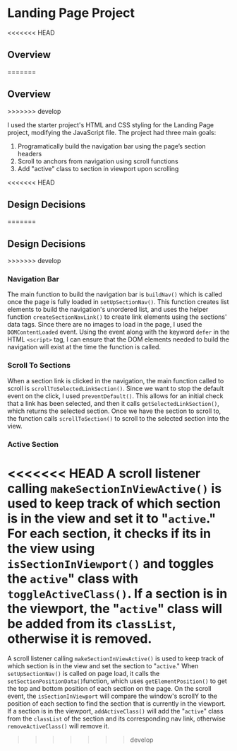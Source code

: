 <h1>Landing Page Project</h1>

<<<<<<< HEAD
## <h2>Overview</h2>
=======
<h2>Overview</h2>
>>>>>>> develop

I used the starter project's HTML and CSS styling for the Landing Page project, modifying the JavaScript file. The project had three main goals:
<ol>
    <li>Programatically build the navigation bar using the page’s section headers</li>
    <li>Scroll to anchors from navigation using scroll functions</li>
    <li>Add "active" class to section in viewport upon scrolling</li>
</ol>

<<<<<<< HEAD
## <h2>Design Decisions</h2>
=======
<h2>Design Decisions</h2>
>>>>>>> develop

<h3>Navigation Bar</h3>

The main function to build the navigation bar is `buildNav()` which is called once the page is fully loaded in `setUpSectionNav()`. This function creates list elements to build the navigation's unordered list, and uses the helper function `createSectionNavLink()` to create link elements using the sections' data tags. Since there are no images to load in the page, I used the `DOMContentLoaded` event. Using the event along with the keyword `defer` in the HTML `<script>` tag, I can ensure that the DOM elements needed to build the navigation will exist at the time the function is called. 

<h3>Scroll To Sections</h3>

When a section link is clicked in the navigation, the main function called to scroll is `scrollToSelectedLinkSection()`. Since we want to stop the default event on the click, I used `preventDefault()`. This allows for an initial check that a link has been selected, and then it calls `getSelectedLinkSection()`, which returns the selected section. Once we have the section to scroll to, the function calls `scrollToSection()` to scroll to the selected section into the view. 

<h3>Active Section</h3>

<<<<<<< HEAD
A scroll listener calling `makeSectionInViewActive()` is used to keep track of which section is in the view and set it to "`active`." For each section, it checks if its in the view using `isSectionInViewport()` and toggles the `active`" class with `toggleActiveClass()`. If a section is in the viewport, the "`active`" class will be added from its `classList`, otherwise it is removed.
=======
A scroll listener calling `makeSectionInViewActive()` is used to keep track of which section is in the view and set the section to "`active`." When `setUpSectionNav()` is called on page load, it calls the `setSectionPositionData()`function, which uses `getElementPosition()` to get the top and bottom position of each section on the page. On the scroll event, the `isSectionInViewport` will compare the window's scrollY to the position of each section to find the section that is currently in the viewport. If a section is in the viewport, `addActiveClass()` will add the "`active`" class from the `classList` of the section and its corresponding nav link, otherwise `removeActiveClass()` will remove it.
>>>>>>> develop
